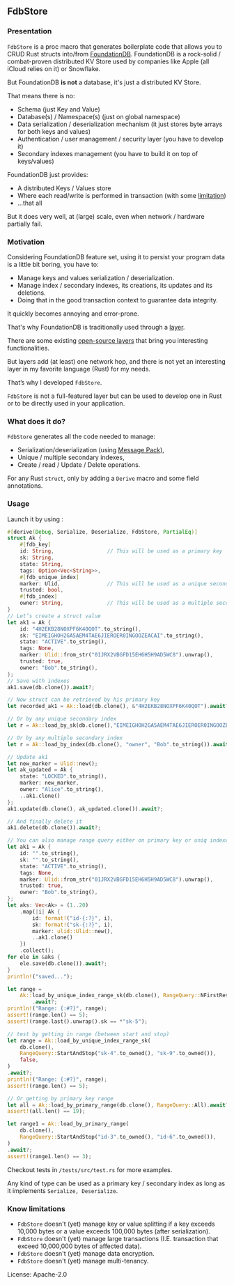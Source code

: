 ## FdbStore

### Presentation

`FdbStore` is a proc macro that generates boilerplate code that allows you to CRUD Rust structs into/from [FoundationDB](https://www.foundationdb.org/).
FoundationDB is a rock-solid / combat-proven distributed KV Store used by companies like Apple (all iCloud relies on it) or Snowflake.

But FoundationDB **is not** a database, it's just a distributed KV Store.

That means there is no:
- Schema (just Key and Value)
- Database(s) / Namespace(s) (just on global namespace)
- Data serialization / deserialization mechanism (it just stores byte arrays for both keys and values)
- Authentication / user management / security layer (you have to develop it)
- Secondary indexes management (you have to build it on top of keys/values)

FoundationDB just provides:
- A distributed Keys / Values store
- Where each read/write is performed in transaction (with some [limitation](https://apple.github.io/foundationdb/known-limitations.html))
- …that all

But it does very well, at (large) scale, even when network / hardware partially fail.
### Motivation

Considering FoundationDB feature set, using it to persist your program data is a little bit boring, you have to:
- Manage keys and values serialization / deserialization.
- Manage index / secondary indexes, its creations, its updates and its deletions.
- Doing that in the good transaction context to guarantee data integrity.

It quickly becomes annoying and error-prone.

That's why FoundationDB is traditionally used through a [layer](https://apple.github.io/foundationdb/layer-concept.html).

There are some existing [open-source layers](https://github.com/FoundationDB/awesome-foundationdb#layers) that bring you interesting functionalities.

But layers add (at least) one network hop, and there is not yet an interesting layer in my favorite language (Rust) for my needs.

That’s why I developed `FdbStore`.

`FdbStore` is not a full-featured layer but can be used to develop one in Rust or to be directly used in your application.

### What does it do?

`FdbStore` generates all the code needed to manage:
- Serialization/deserialization (using [Message Pack](https://msgpack.org/)),
- Unique / multiple secondary indexes,
- Create / read / Update / Delete operations.

For any Rust `struct`, only by adding a `Derive` macro and some field annotations.
### Usage

Launch it by using :

```rust
#[derive(Debug, Serialize, Deserialize, FdbStore, PartialEq)]
struct Ak {
    #[fdb_key]
    id: String,                 // This will be used as a primary key
    sk: String,
    state: String,
    tags: Option<Vec<String>>,
    #[fdb_unique_index]
    marker: Ulid,               // This will be used as a unique secondary index, one marker -> one primary key
    trusted: bool,
    #[fdb_index]
    owner: String,              // This will be used as a multiple secondary index, one owner -> a Vec< of primary keys >
}
// Let’s create a struct value
let ak1 = Ak {
    id: "4H2EKB28NOXPF6K40QOT".to_string(),
    sk: "EIMEIGHOH2GA5AEM4TAE6JIEROER0INGOOZEACAI".to_string(),
    state: "ACTIVE".to_string(),
    tags: None,
    marker: Ulid::from_str("01JRX2VBGFD15EH6H5H9AD5WC8").unwrap(),
    trusted: true,
    owner: "Bob".to_string(),
};
// Save with indexes
ak1.save(db.clone()).await?;

// Now struct can be retrieved by his primary key
let recorded_ak1 = Ak::load(db.clone(), &"4H2EKB28NOXPF6K40QOT").await?;

// Or by any unique secondary index
let r = Ak::load_by_sk(db.clone(),"EIMEIGHOH2GA5AEM4TAE6JIEROER0INGOOZEACAI".to_string(),).await?;

// Or by any multiple secondary index
let r = Ak::load_by_index(db.clone(), "owner", "Bob".to_string()).await?;

// Update ak1
let new_marker = Ulid::new();
let ak_updated = Ak {
    state: "LOCKED".to_string(),
    marker: new_marker,
    owner: "Alice".to_string(),
    ..ak1.clone()
};
ak1.update(db.clone(), ak_updated.clone()).await?;

// And finally delete it
ak1.delete(db.clone()).await?;

// You can also manage range query either on primary key or uniq indexes
let ak1 = Ak {
    id: "".to_string(),
    sk: "".to_string(),
    state: "ACTIVE".to_string(),
    tags: None,
    marker: Ulid::from_str("01JRX2VBGFD15EH6H5H9AD5WC8").unwrap(),
    trusted: true,
    owner: "Bob".to_string(),
};
let aks: Vec<Ak> = (1..20)
    .map(|i| Ak {
        id: format!("id-{:?}", i),
        sk: format!("sk-{:?}", i),
        marker: ulid::Ulid::new(),
        ..ak1.clone()
    })
    .collect();
for ele in &aks {
    ele.save(db.clone()).await?;
}
println!("saved...");

let range =
    Ak::load_by_unique_index_range_sk(db.clone(), RangeQuery::NFirstResults(5), false)
        .await?;
println!("Range: {:#?}", range);
assert!(range.len() == 5);
assert!(range.last().unwrap().sk == *"sk-5");

// test by getting in range (between start and stop)
let range = Ak::load_by_unique_index_range_sk(
    db.clone(),
    RangeQuery::StartAndStop("sk-4".to_owned(), "sk-9".to_owned()),
    false,
)
.await?;
println!("Range: {:#?}", range);
assert!(range.len() == 5);

// Or getting by primary key range
let all = Ak::load_by_primary_range(db.clone(), RangeQuery::All).await?;
assert!(all.len() == 19);

let range1 = Ak::load_by_primary_range(
    db.clone(),
    RangeQuery::StartAndStop("id-3".to_owned(), "id-6".to_owned()),
)
.await?;
assert!(range1.len() == 3);
```

Checkout tests in `/tests/src/test.rs` for more examples.

Any kind of type can be used as a primary key / secondary index as long as it implements `Serialize, Deserialize`.

### Know limitations
- `FdbStore` doesn't (yet) manage key or value splitting if a key exceeds 10,000 bytes or a value exceeds 100,000 bytes (after serialization).
- `FdbStore` doesn't (yet) manage large transactions (I.E. transaction that exceed 10,000,000 bytes of affected data).
- `FdbStore` doesn't (yet) manage data encryption.
- `FdbStore` doesn't (yet) manage multi-tenancy.


License: Apache-2.0

